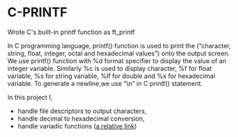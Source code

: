 # C-PRINTF
Wrote C's built-in printf function as ft_printf

In C programming language, printf() function is used to print the (“character, string, float, integer, octal and hexadecimal values”) onto the output screen.
We use printf() function with %d format specifier to display the value of an integer variable.
Similarly %c is used to display character, %f for float variable, %s for string variable, %lf for double and %x for hexadecimal variable.
To generate a newline,we use “\n” in C printf() statement.

In this project I,
- handle file descriptors to output characters,
- handle decimal to hexadecimal conversion,
- handle variadic functions ([a relative link](https://www.geeksforgeeks.org/variadic-functions-in-c/))